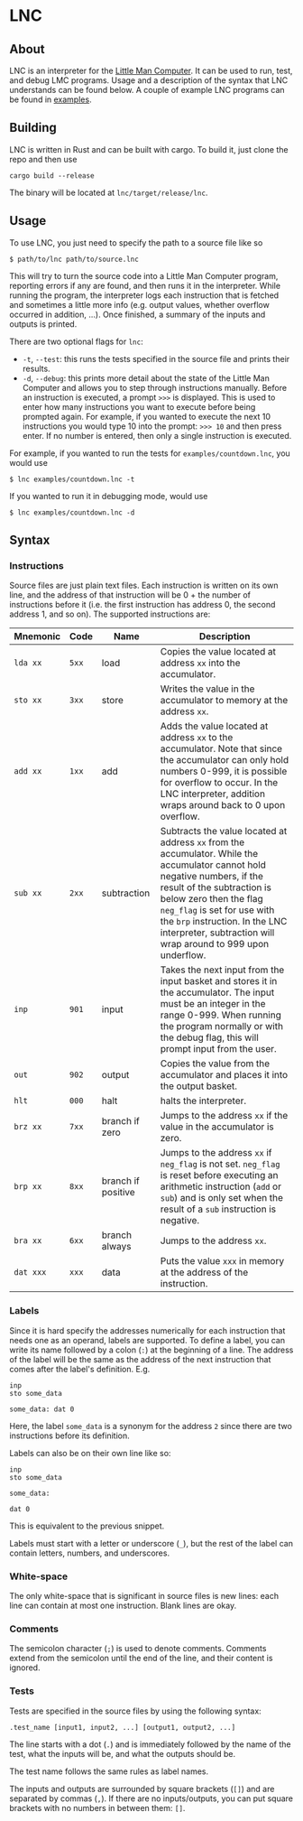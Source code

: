 # LNC


## About

LNC is an interpreter for the [Little Man Computer](https://en.wikipedia.org/wiki/Little_man_computer).
It can be used to run, test, and debug LMC programs. Usage and a description of
the syntax that LNC understands can be found below. A couple of example LNC
programs can be found in [examples](./examples).


## Building

LNC is written in Rust and can be built with cargo. To build it, just clone the
repo and then use
```
cargo build --release
```
The binary will be located at `lnc/target/release/lnc`.


## Usage

To use LNC, you just need to specify the path to a source file like so
```
$ path/to/lnc path/to/source.lnc
```
This will try to turn the source code into a Little Man Computer program,
reporting errors if any are found, and then runs it in the interpreter. While
running the program, the interpreter logs each instruction that is fetched and
sometimes a little more info (e.g. output values, whether overflow occurred in
addition, ...). Once finished, a summary of the inputs and outputs is printed.

There are two optional flags for `lnc`:

- `-t`, `--test`: this runs the tests specified in the source file and prints
  their results.
- `-d`, `--debug`: this prints more detail about the state of the Little Man
  Computer and allows you to step through instructions manually. Before an
  instruction is executed, a prompt `>>>` is displayed. This is used to enter
  how many instructions you want to execute before being prompted again. For
  example, if you wanted to execute the next 10 instructions you would type 10
  into the prompt: `>>> 10` and then press enter. If no number is entered, then
  only a single instruction is executed.

For example, if you wanted to run the tests for `examples/countdown.lnc`, you
would use
```
$ lnc examples/countdown.lnc -t
```
If you wanted to run it in debugging mode, would use
```
$ lnc examples/countdown.lnc -d
```

## Syntax

### Instructions
Source files are just plain text files. Each instruction is written on its own
line, and the address of that instruction will be 0 + the number of instructions
before it (i.e. the first instruction has address 0, the second address 1, and
so on). The supported instructions are:

| Mnemonic | Code | Name | Description |
| --- | --- | --- | --- |
| `lda xx` | `5xx` | load | Copies the value located at address `xx` into the accumulator. |
| `sto xx` | `3xx` | store | Writes the value in the accumulator to memory at the address `xx`. |
| `add xx` | `1xx` | add | Adds the value located at address `xx` to the accumulator. Note that since the accumulator can only hold numbers 0-999, it is possible for overflow to occur. In the LNC interpreter, addition wraps around back to 0 upon overflow. |
| `sub xx` | `2xx` | subtraction | Subtracts the value located at address `xx` from the accumulator. While the accumulator cannot hold negative numbers, if the result of the subtraction is below zero then the flag `neg_flag` is set for use with the `brp` instruction. In the LNC interpreter, subtraction will wrap around to 999 upon underflow. |
| `inp` | `901` | input | Takes the next input from the input basket and stores it in the accumulator. The input must be an integer in the range 0-999. When running the program normally or with the debug flag, this will prompt input from the user. |
| `out` | `902` | output | Copies the value from the accumulator and places it into the output basket. |
| `hlt` | `000` | halt | halts the interpreter. |
| `brz xx` | `7xx` | branch if zero | Jumps to the address `xx` if the value in the accumulator is zero. |
| `brp xx` | `8xx` | branch if positive | Jumps to the address `xx` if `neg_flag` is not set. `neg_flag` is reset before executing an arithmetic instruction (`add` or `sub`) and is only set when the result of a `sub` instruction is negative. |
| `bra xx` | `6xx` | branch always | Jumps to the address `xx`. |
| `dat xxx` | `xxx` | data | Puts the value `xxx` in memory at the address of the instruction. |

### Labels

Since it is hard specify the addresses numerically for each instruction that
needs one as an operand, labels are supported. To define a label, you can write
its name followed by a colon (`:`) at the beginning of a line. The address of
the label will be the same as the address of the next instruction that comes
after the label's definition. E.g.
```
inp
sto some_data

some_data: dat 0
```
Here, the label `some_data` is a synonym for the address `2` since there are two
instructions before its definition.

Labels can also be on their own line like so:
```
inp
sto some_data

some_data:

dat 0
```
This is equivalent to the previous snippet.

Labels must start with a letter or underscore (`_`), but the rest of the label
can contain letters, numbers, and underscores.

### White-space

The only white-space that is significant in source files is new lines: each line
can contain at most one instruction. Blank lines are okay.

### Comments

The semicolon character (`;`) is used to denote comments. Comments extend from
the semicolon until the end of the line, and their content is ignored.

### Tests

Tests are specified in the source files by using the following syntax:
```
.test_name [input1, input2, ...] [output1, output2, ...]
```
The line starts with a dot (`.`) and is immediately followed by the name of the
test, what the inputs will be, and what the outputs should be.

The test name follows the same rules as label names.

The inputs and outputs are surrounded by square brackets (`[]`) and are
separated by commas (`,`). If there are no inputs/outputs, you can put square
brackets with no numbers in between them: `[]`.
